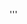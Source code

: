 
'''

# #################################
# #################################
# #################################
# #################################
# #################################
# #################################
# #################################
# #################################
# #################################
# #################################
# #################################
# #################################
# #################################
# #################################
# #################################
# #################################
# #################################
# #################################
# #################################
# #################################
# #################################
# #################################
# #################################
# #################################
# #################################
# #################################
# #################################
# #################################
# #################################
# #################################
# #################################
# #################################
# #################################
# #################################
# #################################
# #################################
# #################################
# #################################
# #################################
# #################################
# #################################
# #################################
# #################################
# #################################
# #################################
# #################################
# #################################
# #################################
# #################################
# #################################
# #################################
# #################################
# #################################
# #################################
# #################################
# #################################
# #################################
# #################################
# #################################
# #################################
# #################################
# #################################
# #################################
# #################################
# #################################
# #################################
# #################################
# #################################
# #################################
# #################################
# #################################
# #################################
# #################################
# #################################
# #################################
# #################################
# #################################
# #################################
# #################################
# #################################
# #################################
# #################################
# #################################
# #################################
# #################################
# #################################
# #################################
# #################################
# #################################
# #################################
# #################################
# #################################
# #################################
# #################################
# #################################
# #################################
# #################################
# #################################
# #################################
# #################################
# #################################
# #################################
# #################################
# #################################
# #################################
# #################################
# #################################
# #################################
# #################################
# #################################
# #################################
# #################################
# #################################
# #################################
# #################################
# #################################
# #################################
# #################################
# #################################
#